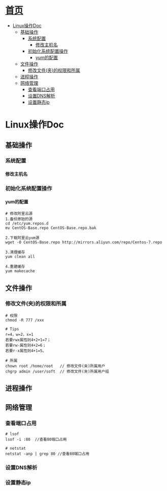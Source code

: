 [首页](../README.md)
=====
<!-- TOC -->

- [Linux操作Doc](#linux操作doc)
    - [基础操作](#基础操作)
        - [系统配置](#系统配置)
            - [修改主机名](#修改主机名)
        - [初始化系统配置操作](#初始化系统配置操作)
            - [yum的配置](#yum的配置)
    - [文件操作](#文件操作)
        - [修改文件(夹)的权限和所属](#修改文件夹的权限和所属)
    - [进程操作](#进程操作)
    - [网络管理](#网络管理)
        - [查看端口占用](#查看端口占用)
        - [设置DNS解析](#设置dns解析)
        - [设置静态ip](#设置静态ip)

<!-- /TOC -->
# Linux操作Doc
## 基础操作
### 系统配置
#### 修改主机名
### 初始化系统配置操作
#### yum的配置
```
# 修改阿里云源
1.备份原始的源
cd /etc/yum.repos.d
mv CentOS-Base.repo CentOS-Base.repo.bak

2.下载阿里云yum源
wget -O CentOS-Base.repo http://mirrors.aliyun.com/repo/Centos-7.repo

3.清理缓存
yum clean all

4.重建缓存
yum makecache
```
## 文件操作
### 修改文件(夹)的权限和所属
```
# 权限
chmod -R 777 /xxx

# Tips
r=4，w=2，x=1 
若要rwx属性则4+2+1=7； 
若要rw-属性则4+2=6； 
若要r-x属性则4+1=5。

# 所属
chown root /home/root   // 修改文件(夹)所属用户
chgrp admin /user/soft  // 修改文件(夹)所属用户组
```
## 进程操作
## 网络管理
### 查看端口占用
```
# lsof
lsof -i :80  //查看80端口占用

# netstat
netstat -anp | grep 80 //查看80端口占用
```
### 设置DNS解析
### 设置静态ip
